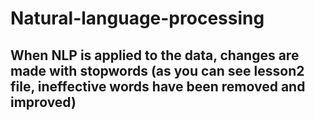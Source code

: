 # Natural-language-processing

## When NLP is applied to the data, changes are made with stopwords (as you can see lesson2 file, ineffective words have been removed and improved)
